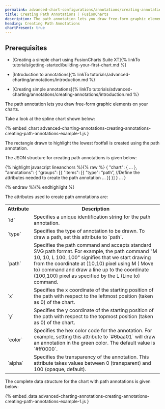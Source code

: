 ```yaml
---
permalink: advanced-chart-configurations/annotations/creating-annotations/creating-path-annotations.html
title: Creating Path Annotations | FusionCharts
description: The path annotation lets you draw free-form graphic elements on your charts.
heading: Creating Path Annotations
chartPresent: true
---
```


## Prerequisites

* [Creating a simple chart using FusionCharts Suite XT]{% linkTo tutorials/getting-started/building-your-first-chart.md %}

* [Introduction to annotations]{% linkTo tutorials/advanced-charting/annotations/introduction.md %}

* [Creating simple annotations]{% linkTo tutorials/advanced-charting/annotations/creating-annotations/introduction.md %}

The path annotation lets you draw free-form graphic elements on your charts.

Take a look at the spline chart shown below:

{% embed_chart advanced-charting-annotations-creating-annotations-creating-path-annotations-example-1.js }

The rectangle drawn to highlight the lowest footfall is created using the path annotation.

The JSON structure for creating path annotations is given below:

{% highlight javascript lineanchors %}{% raw %}
{
    "chart": {
        …
    },
    "annotations": {
        "groups": [{
            "items": [{
                "type": “path”,
                //Define the attributes needed to create the path annotation
                …
            }]
        }]
    }
    …
}

{% endraw %}{% endhighlight %}

The attributes used to create path annotations are:

<table>
  <tr>
    <th>Attribute</th>
    <th>Description</th>
  </tr>
  <tr>
    <td>`id`</td>
    <td>Specifies a unique identification string for the path annotation. </td>
  </tr>
  <tr>
    <td>`type`</td>
    <td>Specifies the type of annotation to be drawn. To draw a path, set this attribute to `path`.</td>
  </tr>
  <tr>
    <td>`path`</td>
    <td>Specifies the path command and accepts standard SVG  path format. For example, the path command "M 10, 10, L 100, 100"  signifies that we start drawing from the coordinate at (10,10) pixel using M ( Move to) command and draw a line up to the coordinate (100,100) pixel as specified by the L (Line to) command. </td>
  </tr>
  <tr>
    <td>`x`</td>
    <td>Specifies the x coordinate of the starting position of the path with respect to the leftmost position (taken as 0) of the chart. </td>
  </tr>
  <tr>
    <td>`y`</td>
    <td>Specifies the y coordinate of the starting position of the path with respect to the topmost position (taken as 0) of the chart. </td>
  </tr>
  <tr>
    <td>`color`</td>
    <td>Specifies the hex color code for the annotation. For example, setting this attribute to `#6baa01` will draw an annotation in the green color.
The default value is `#ff0000`.</td>
  </tr>
  <tr>
    <td>`alpha`</td>
    <td>Specifies the transparency of the annotation. This attribute takes values between 0 (transparent) and 100 (opaque, default). </td>
  </tr>
</table>


The complete data structure for the chart with path annotations is given below:

{% embed_data advanced-charting-annotations-creating-annotations-creating-path-annotations-example-1.js }
